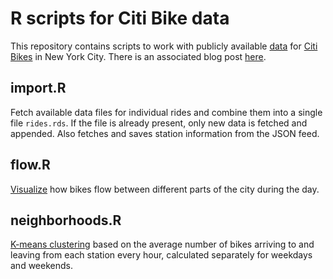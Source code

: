 R scripts for Citi Bike data
============================

This repository contains scripts to work with publicly available
[data](http://www.citibikenyc.com/system-data) for [Citi
Bikes](http://www.citibikenyc.com/) in New York City.
There is an associated blog post
[here](http://ilari.scheinin.fi/citi-bikes-and-neighborhoods/).

import.R
--------

Fetch available data files for individual rides and combine them into a single
file `rides.rds`. If the file is already present, only new data is fetched and
appended. Also fetches and saves station information from the JSON feed.

flow.R
--------

[Visualize](http://ilari.scheinin.fi/shiny/citibike-flow/) how bikes flow
between different parts of the city during the day.

neighborhoods.R
---------------

[K-means clustering](http://ilari.scheinin.fi/shiny/citibike-neighborhoods/)
based on the average number of bikes arriving to and leaving from each station
every hour, calculated separately for weekdays and weekends.

